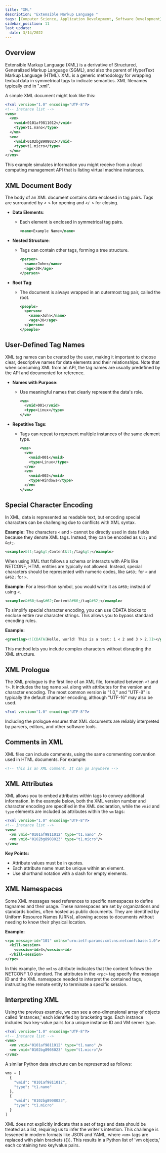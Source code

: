 ```yaml
---
title: "XML"
description: "Extensible Markup Language "
tags: [Computer Science, Application Development, Software Development]
sidebar_position: 11
last_update:
  date: 3/14/2022
---
```




## Overview

Extensible Markup Language (XML) is a derivative of Structured, Generalized Markup Language (SGML), and also the parent of HyperText Markup Language (HTML). XML is a generic methodology for wrapping textual data in symmetrical tags to indicate semantics. XML filenames typically end in ".xml".

A simple XML document might look like this:

```xml
<?xml version="1.0" encoding="UTF-8"?>
<!-- Instance list -->
<vms>
  <vm>
    <vmid>0101af9811012</vmid>
    <type>t1.nano</type>
  </vm>
  <vm>
    <vmid>0102bg8908023</vmid>
    <type>t1.micro</type>
  </vm>
</vms>
```

This example simulates information you might receive from a cloud computing management API that is listing virtual machine instances.

## XML Document Body

The body of an XML document contains data enclosed in tag pairs. Tags are surrounded by `< >` for opening and `</ >` for closing.

- **Data Elements**:  
  - Each element is enclosed in symmetrical tag pairs.  

      ```xml
      <name>Example Name</name>
      ```

- **Nested Structure**:  
  - Tags can contain other tags, forming a tree structure.  

      ```xml
      <person>
        <name>John</name>
        <age>30</age>
      </person>
      ```

- **Root Tag**:  
  - The document is always wrapped in an outermost tag pair, called the root.  

      ```xml
      <people>
        <person>
          <name>John</name>
          <age>30</age>
        </person>
      </people>
      ```


## User-Defined Tag Names


XML tag names can be created by the user, making it important to choose clear, descriptive names for data elements and their relationships. Note that when consuming XML from an API, the tag names are usually predefined by the API and documented for reference.

- **Names with Purpose**:  
  - Use meaningful names that clearly represent the data's role.  
    
      ```xml
      <vm>
        <vmid>001</vmid>
        <type>Linux</type>
      </vm>
      ```

- **Repetitive Tags**:  
  - Tags can repeat to represent multiple instances of the same element type.  
    
      ```xml
      <vms>
        <vm>
          <vmid>001</vmid>
          <type>Linux</type>
        </vm>
        <vm>
          <vmid>002</vmid>
          <type>Windows</type>
        </vm>
      </vms>
    ```

## Special Character Encoding

In XML, data is represented as readable text, but encoding special characters can be challenging due to conflicts with XML syntax. 

**Example:** The characters `<` and `>` cannot be directly used in data fields because they denote XML tags. Instead, they can be encoded as `&lt;` and `&gt;`.

```xml
<example>&lt;tag&gt;Content&lt;/tag&gt;</example>
```

When using XML that follows a schema or interacts with APIs like NETCONF, HTML entities are typically not allowed. Instead, special characters should be represented with numeric codes, like `&#60;` for `<` and `&#62;` for `>`.

**Example:** For a less-than symbol, you would write it as `&#60;` instead of using `<`.

```xml
<example>&#60;tag&#62;Content&#60;/tag&#62;</example>
```

To simplify special character encoding, you can use CDATA blocks to enclose entire raw character strings. This allows you to bypass standard encoding rules.

**Example:** 
```xml
<greeting><![CDATA[Hello, world! This is a test: 1 < 2 and 3 > 2.]]></greeting>
```
This method lets you include complex characters without disrupting the XML structure.

## XML Prologue

The XML prologue is the first line of an XML file, formatted between `<?` and `?>`. It includes the tag name `xml` along with attributes for the version and character encoding. The most common version is "1.0," and "UTF-8" is typically the default character encoding, although "UTF-16" may also be used.

```xml
<?xml version="1.0" encoding="UTF-8"?>
```

Including the prologue ensures that XML documents are reliably interpreted by parsers, editors, and other software tools.

## Comments in XML

XML files can include comments, using the same commenting convention used in HTML documents. For example:

```xml
<!-- This is an XML comment. It can go anywhere -->
```

## XML Attributes

XML allows you to embed attributes within tags to convey additional information. In the example below, both the XML version number and character encoding are specified in the XML declaration, while the `vmid` and `type` elements are included as attributes within the `vm` tags:

```xml
<?xml version="1.0" encoding="UTF-8"?>
<!-- Instance list -->
<vms>
  <vm vmid="0101af9811012" type="t1.nano" />
  <vm vmid="0102bg8908023" type="t1.micro"/>
</vms>
```

**Key Points:**

- Attribute values must be in quotes.
- Each attribute name must be unique within an element.
- Use shorthand notation with a slash for empty elements.

## XML Namespaces

Some XML messages need references to specific namespaces to define tagnames and their usage. These namespaces are set by organizations and standards bodies, often hosted as public documents. They are identified by Uniform Resource Names (URNs), allowing access to documents without needing to know their physical location.

**Example:**
```xml
<rpc message-id="101" xmlns="urn:ietf:params:xml:ns:netconf:base:1.0">
  <kill-session>
    <session-id>4</session-id>
  </kill-session>
</rpc>
```

In this example, the `xmlns` attribute indicates that the content follows the NETCONF 1.0 standard. The attributes in the `<rpc>` tag specify the message ID and the XML namespace needed to interpret the contained tags, instructing the remote entity to terminate a specific session.

## Interpreting XML

Using the previous example, we can see a one-dimensional array of objects called 'instances,' each identified by bracketing tags. Each instance includes two key-value pairs for a unique instance ID and VM server type. 

```xml
<?xml version="1.0" encoding="UTF-8"?>
<!-- Instance list -->
<vms>
  <vm vmid="0101af9811012" type="t1.nano" />
  <vm vmid="0102bg8908023" type="t1.micro"/>
</vms>
```

A similar Python data structure can be represented as follows:

```python
vms = [
  {
    "vmid": "0101af9811012",
    "type": "t1.nano"
  },
  {
    "vmid": "0102bg8908023",
    "type": "t1.micro"
  }  
]
```

XML does not explicitly indicate that a set of tags and data should be treated as a list, requiring us to infer the writer's intention. This challenge is lessened in modern formats like JSON and YAML, where `<vm>` tags are replaced with plain brackets ({}). This results in a Python list of 'vm objects,' each containing two key/value pairs.

